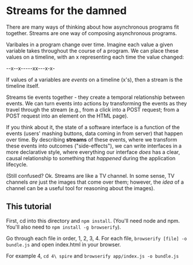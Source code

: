 # Streams for the damned

There are many ways of thinking about how asynchronous programs fit together. Streams are one way of composing asynchronous programs. 

Varibales in a program change over time. Imagine each value a given variable takes throughout the course of a program. We can place these values on a timeline, with an x representing each time the value changed: 

--x--x-----xx---x-x-

If values of a variables are _events_ on a timeline (x's), then a stream is the timeline itself.  

Streams tie events together - they create a temporal relationship between events. We can turn events into actions by transforming the events as they travel through the stream (e.g., from a click into a POST request; from a POST request into an element on the HTML page).

If you think about it, the state of a software interface is a function of the events (users' mashing buttons, data coming in from server) that happen over time. By describing **streams** of these events, where we transform these events into outcomes ("side-effects"), we can write interfaces in a more declarative style, where everything our interface _does_ has a clear, causal relationship to something that _happened_ during the application lifecycle.

(Still confused? Ok. Streams are like a TV channel. In some sense, TV channels _are_ just the images that come over them; however, the _idea_ of a channel can be a useful tool for reasoning about the images).

## This tutorial

First, cd into this directory and `npm install`. (You'll need node and npm. You'll also need to `npm install -g browserify`).

Go through each file in order, 1, 2, 3, 4. For each file, `browserify [file] -o bundle.js` and open index.html in your browser.

For example 4, `cd 4\ spire` and ``browserify app/index.js -o bundle.js``
